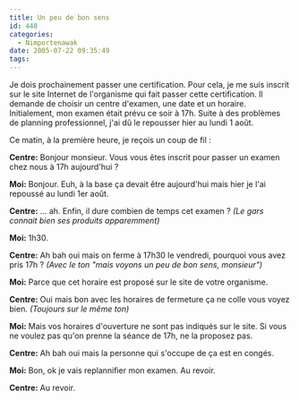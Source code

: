 ```yaml
---
title: Un peu de bon sens
id: 448
categories:
  - Nimportenawak
date: 2005-07-22 09:35:49
tags:
---
```


Je dois prochainement passer une certification. Pour cela, je me suis inscrit sur le site Internet de l'organisme qui fait passer cette certification. Il demande de choisir un centre d'examen, une date et un horaire. Initialement, mon examen était prévu ce soir à 17h. Suite à des problèmes de planning professionnel, j'ai dû le repousser hier au lundi 1 août.

Ce matin, à la première heure, je reçois un coup de fil&nbsp;:

**Centre:** Bonjour monsieur. Vous vous êtes inscrit pour passer un examen chez nous à 17h aujourd'hui ?

**Moi:** Bonjour. Euh, à la base ça devait être aujourd'hui mais hier je l'ai repoussé au lundi 1er août.

**Centre:** ... ah. Enfin, il dure combien de temps cet examen&nbsp;? _(Le gars connait bien ses produits apparemment)_

**Moi:** 1h30.

**Centre:** Ah bah oui mais on ferme à 17h30 le vendredi, pourquoi vous avez pris 17h&nbsp;? _(Avec le ton "mais voyons un peu de bon sens, monsieur")_

**Moi:** Parce que cet horaire est proposé sur le site de votre organisme.

**Centre:** Oui mais bon avec les horaires de fermeture ça ne colle vous voyez bien. _(Toujours sur le même ton)_

**Moi:** Mais vos horaires d'ouverture ne sont pas indiqués sur le site. Si vous ne voulez pas qu'on prenne la séance de 17h, ne la proposez pas.

**Centre:** Ah bah oui mais la personne qui s'occupe de ça est en congés.

**Moi:** Bon, ok je vais replannifier mon examen. Au revoir.

**Centre:** Au revoir.
